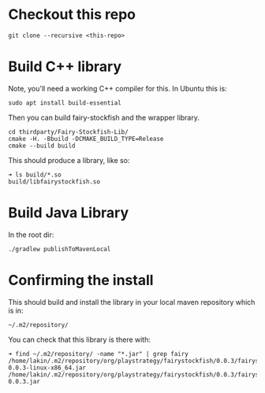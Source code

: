 Checkout this repo
==================
```
git clone --recursive <this-repo>
```

Build C++ library
=================
Note, you'll need a working C++ compiler for this. In Ubuntu this is:
```
sudo apt install build-essential
```

Then you can build fairy-stockfish and the wrapper library. 

```
cd thirdparty/Fairy-Stockfish-Lib/
cmake -H. -Bbuild -DCMAKE_BUILD_TYPE=Release
cmake --build build
```

This should produce a library, like so:

```
➜ ls build/*.so
build/libfairystockfish.so
```

Build Java Library
==================
In the root dir:
```
./gradlew publishToMavenLocal
```

Confirming the install
======================

This should build and install the library in your local maven repository which is in:
```
~/.m2/repository/
```

You can check that this library is there with:
```
➜ find ~/.m2/repository/ -name "*.jar" | grep fairy
/home/lakin/.m2/repository/org/playstrategy/fairystockfish/0.0.3/fairystockfish-0.0.3-linux-x86_64.jar
/home/lakin/.m2/repository/org/playstrategy/fairystockfish/0.0.3/fairystockfish-0.0.3.jar
```
